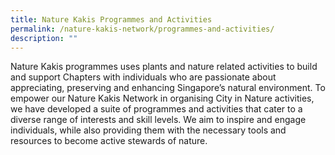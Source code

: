```yaml
---
title: Nature Kakis Programmes and Activities
permalink: /nature-kakis-network/programmes-and-activities/
description: ""
---
```

<section>
	<p>
Nature Kakis programmes uses plants and nature related activities to build and support Chapters with individuals who are passionate about appreciating, preserving and enhancing Singapore’s natural environment. To empower our Nature Kakis Network in organising City in Nature activities, we have developed a suite of programmes and activities that cater to a diverse range of interests and skill levels. We aim to inspire and engage individuals, while also providing them with the necessary tools and resources to become active stewards of nature.</p></section>